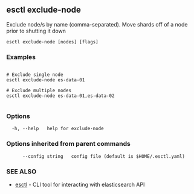 ## esctl exclude-node

Exclude node/s by name (comma-separated). Move shards off of a node prior to shutting it down

```
esctl exclude-node [nodes] [flags]
```

### Examples

```

# Exclude single node
esctl exclude-node es-data-01

# Exclude multiple nodes
esctl exclude-node es-data-01,es-data-02
	
```

### Options

```
  -h, --help   help for exclude-node
```

### Options inherited from parent commands

```
      --config string   config file (default is $HOME/.esctl.yaml)
```

### SEE ALSO

* [esctl](esctl.md)	 - CLI tool for interacting with elasticsearch API

